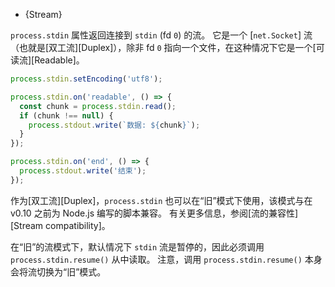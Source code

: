 
* {Stream}

`process.stdin` 属性返回连接到 `stdin` (fd `0`) 的流。 
它是一个 [`net.Socket`] 流（也就是[双工流][Duplex]），除非 fd `0` 指向一个文件，在这种情况下它是一个[可读流][Readable]。

```js
process.stdin.setEncoding('utf8');

process.stdin.on('readable', () => {
  const chunk = process.stdin.read();
  if (chunk !== null) {
    process.stdout.write(`数据: ${chunk}`);
  }
});

process.stdin.on('end', () => {
  process.stdout.write('结束');
});
```

作为[双工流][Duplex]，`process.stdin` 也可以在“旧”模式下使用，该模式与在 v0.10 之前为 Node.js 编写的脚本兼容。 
有关更多信息，参阅[流的兼容性][Stream compatibility]。

在“旧”的流模式下，默认情况下 `stdin` 流是暂停的，因此必须调用 `process.stdin.resume()` 从中读取。 
注意，调用 `process.stdin.resume()` 本身会将流切换为“旧”模式。

